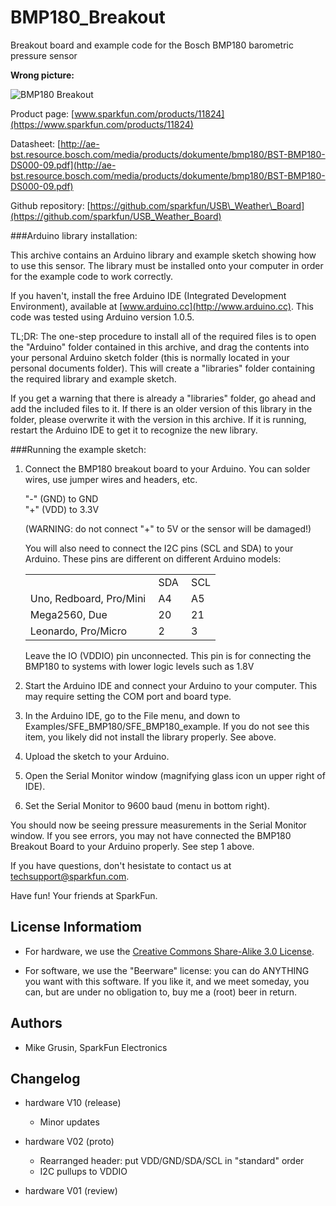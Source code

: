 BMP180_Breakout
===============

Breakout board and example code for the Bosch BMP180 barometric pressure sensor

**Wrong picture:**

![BMP180 Breakout](https://dlnmh9ip6v2uc.cloudfront.net/images/products/1/1/8/2/4/11282-01a.jpg)

Product page: [www.sparkfun.com/products/11824](https://www.sparkfun.com/products/11824)

Datasheet: [http://ae-bst.resource.bosch.com/media/products/dokumente/bmp180/BST-BMP180-DS000-09.pdf](http://ae-bst.resource.bosch.com/media/products/dokumente/bmp180/BST-BMP180-DS000-09.pdf)

Github repository: [https://github.com/sparkfun/USB\_Weather\_Board](https://github.com/sparkfun/USB_Weather_Board)

###Arduino library installation:

This archive contains an Arduino library and example sketch showing how to use this sensor. The library must be installed onto your computer in order for the example code to work correctly.

If you haven't, install the free Arduino IDE (Integrated Development Environment), available at [www.arduino.cc](http://www.arduino.cc). This code was tested using Arduino version 1.0.5.

TL;DR: The one-step procedure to install all of the required files is to open the "Arduino" folder contained in this archive, and drag the contents into your personal Arduino sketch folder (this is normally located in your personal documents folder). This will create a "libraries" folder containing the required library and example sketch.

If you get a warning that there is already a "libraries" folder, go ahead and add the included files to it. If there is an older version of this library in the folder, please overwrite it with the version in this archive. If it is running, restart the Arduino IDE to get it to recognize the new library.

###Running the example sketch:

<ol start=1>
<li>Connect the BMP180 breakout board to your Arduino. You can solder wires, use jumper wires and headers, etc.
<p>
"-" (GND) to GND
<br>
"+" (VDD) to 3.3V
<p>
(WARNING: do not connect "+" to 5V or the sensor will be damaged!)
<p>
You will also need to connect the I2C pins (SCL and SDA) to your Arduino.
These pins are different on different Arduino models:
<p>
<table>
<tr>
<td></td>
<td>SDA&nbsp;</td>
<td>SCL</td>
</tr>
<tr>
<td>Uno, Redboard, Pro/Mini&nbsp;</td>
<td>A4</td>
<td>A5</td>
</tr>
<tr>
<td>Mega2560, Due</td>
<td>20</td>
<td>21</td>
</tr>
<tr>
<td>Leonardo, Pro/Micro</td>
<td>2</td>
<td>3</td>
</tr>
</table> 
<p>
Leave the IO (VDDIO) pin unconnected. This pin is for connecting
the BMP180 to systems with lower logic levels such as 1.8V
</li>
<li>
Start the Arduino IDE and connect your Arduino to your computer. This may require setting the COM port and board type.
<p>
</li>
<li>
In the Arduino IDE, go to the File menu, and down to Examples/SFE_BMP180/SFE_BMP180_example. If you do not see this item, you likely did not install the library properly. See above.
<p>
</li>
<li>
Upload the sketch to your Arduino.
<p>
</li>
<li>
Open the Serial Monitor window (magnifying glass icon un upper right of IDE).
<p>
</li>
<li>
Set the Serial Monitor to 9600 baud (menu in bottom right).
<p>
</li>
</ol>
You should now be seeing pressure measurements in the Serial Monitor window. If you see errors, you may not have connected the BMP180 Breakout Board to your Arduino properly. See step 1 above.

If you have questions, don't hesistate to contact us at techsupport@sparkfun.com.

Have fun!
Your friends at SparkFun.

License Informatiom
-------------------

 * For hardware, we use the [Creative Commons Share-Alike 3.0 License](http://creativecommons.org/licenses/by-sa/3.0).

 * For software, we use the "Beerware" license: you can do ANYTHING you want with this software. If you like it, and we meet someday, you can, but are under no obligation to, buy me a (root) beer in return.

Authors
-------

 * Mike Grusin, SparkFun Electronics

Changelog
---------

+ hardware V10 (release)

	* Minor updates

+ hardware V02 (proto)

	* Rearranged header: put VDD/GND/SDA/SCL in "standard" order
	* I2C pullups to VDDIO

+ hardware V01 (review)